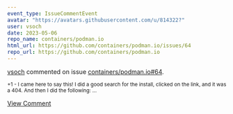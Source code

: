 ```yaml
---
event_type: IssueCommentEvent
avatar: "https://avatars.githubusercontent.com/u/814322?"
user: vsoch
date: 2023-05-06
repo_name: containers/podman.io
html_url: https://github.com/containers/podman.io/issues/64
repo_url: https://github.com/containers/podman.io
---
```


<a href='https://github.com/vsoch' target='_blank'>vsoch</a> commented on issue <a href='https://github.com/containers/podman.io/issues/64' target='_blank'>containers/podman.io#64</a>.

<small>+1 - I came here to say this! I did a good search for the install, clicked on the link, and it was a 404. And then I did the following:...</small>

<a href='https://github.com/containers/podman.io/issues/64' target='_blank'>View Comment</a>